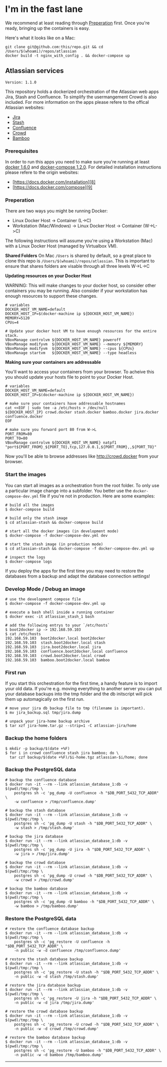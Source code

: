 # I'm in the fast lane

We recommend at least reading through [Preperation](#preperation) first. Once you're ready, bringing up the containers is easy.

Here's what it looks like on a Mac:
```
git clone git@github.com:this/repo.git && cd /Users/$(whoami)/repos/atlassian
docker build -t nginx_with_config . && docker-compose up
```

## Atlassian services

    Version: 1.1.0

This repository holds a dockerized orchestration of the Atlassian web apps
Jira, Stash and Confluence. To simplify the usermangement Crowd is also
included. For more information on the apps please refere to the offical
Atlassian websites:

- [Jira][1]
- [Stash][2]
- [Confluence][3]
- [Crowd][4]
- [Bamboo][5]

### Prerequisites

In order to run this apps you need to make sure you're running at least
[docker 1.6.0][6] and [docker-compose 1.2.0][7]. For detailed installation
instructions please refere to the origin websites:

  - [https://docs.docker.com/installation][8]
  - [https://docs.docker.com/compose][9]

### Preperation

There are two ways you might be running Docker:

- Linux Docker Host -> Container (L->C)
- Workstation (Mac/Windows) -> Linux Docker Host -> Container (W->L->C)

The following instructions will assume you're using a Workstation (Mac) with a Linux Docker Host (managed by Virtualbox VM).

**Shared Folders**
On Mac `/Users` is shared by default, so a great place to clone this repo is `/Users/$(whoami)/repos/atlassian`. This is important to ensure that shares folders are visable through all three levels W->L->C

**Updating resources on your Docker Host**

WARNING: This will make changes to your docker host, so consider other containers you may be running. Also consider if your workstation has enough resources to support these changes.

```
# variables
DOCKER_HOST_VM_NAME=default
DOCKER_HOST_IP=$(docker-machine ip ${DOCKER_HOST_VM_NAME})
MEMORY=5120
CPUs=4

# Update your docker host VM to have enough resources for the entire stack.
VBoxManage controlvm ${DOCKER_HOST_VM_NAME} poweroff
VBoxManage modifyvm  ${DOCKER_HOST_VM_NAME} --memory ${MEMORY}
VBoxManage modifyvm  ${DOCKER_HOST_VM_NAME} --cpus ${CPUs}
VBoxManage startvm   ${DOCKER_HOST_VM_NAME} --type headless
```

**Making sure your containers are addressable**

You'll want to access your containers from your browser. To acheive this you should update your hosts file to point to your Docker Host.

```
# variables
DOCKER_HOST_VM_NAME=default
DOCKER_HOST_IP=$(docker-machine ip ${DOCKER_HOST_VM_NAME})

# make sure your containers have addressable hostnames
cat <<EOF | sudo tee -a /etc/hosts > /dev/null
${DOCKER_HOST_IP} crowd.docker stash.docker bamboo.docker jira.docker confluence.docker
EOF

# make sure you forward port 80 from W->L
PORT_FROM=80
PORT_TO=80
VBoxManage controlvm ${DOCKER_HOST_VM_NAME} natpf1 "port${PORT_FROM}_${PORT_TO},tcp,127.0.0.1,${PORT_FROM},,${PORT_TO}"
```

Now you'll be able to browse addresses like http://crowd.docker from your browser.

### Start the images

You can start all images as a orchestration from the root folder. To
only use a particular image change into a subfolder. You better use
the `docker-compose-dev.yml` file if you're not in production. Here
are some examples:

    # build all the images
    $ docker-compose build

    # build only the stash image
    $ cd atlassian-stash && docker-compose build

    # start all the docker images (in development mode)
    $ docker-compose -f docker-compose-dev.yml dev

    # start the stash image (in production mode)
    $ cd atlassian-stash && docker-compose -f docker-compose-dev.yml up

    # inspect the logs
    $ docker-compose logs

If you deploy the apps for the first time you may need to restore the
databases from a backup and adapt the database connection settings!

### Develop Mode / Debug an image

    # use the development compose file
    $ docker-compose -f docker-compose-dev.yml up

    # execute a bash shell inside a running container
    $ docker exec -it atlassian_stash_1 bash

    # add the following entrys to your `/etc/hosts`
    $ boot2docker ip -> 192.168.59.103
    $ cat /etc/hosts
    192.168.59.103  boot2docker.local boot2docker
    192.168.59.103  stash.boot2docker.local stash
    192.168.59.103  jira.boot2docker.local jira
    192.168.59.103  confluence.boot2docker.local confluence
    192.168.59.103  crowd.boot2docker.local crowd
    192.168.59.103  bamboo.boot2docker.local bamboo

### First run

If you start this orchestration for the first time, a handy feature is to
import your old data. If you're e.g. moving everything to another server
you can put your database backups into the tmp folder and the db initscript
will pick them up automagically on the first run.

    # move your jira db backup file to tmp (filename is important).
    $ mv jira_backup.sql tmp/jira.dump

    # unpack your jira-home backup archive
    $ tar xzf jira-home.tar.gz --strip=1 -C atlassian-jira/home

### Backup the home folders

    $ mkdir -p backup/$(date +%F)
    $ for i in crowd confluence stash jira bamboo; do \
      tar czf backup/$(date +%F)/$i-home.tgz atlassian-$i/home; done

### Backup the PostgreSQL data

    # backup the confluence database
    $ docker run -it --rm --link atlassian_database_1:db -v $(pwd)/tmp:/tmp \
        postgres sh -c 'pg_dump -U confluence -h "$DB_PORT_5432_TCP_ADDR" \
        -w confluence > /tmp/confluence.dump'

    # backup the stash database
    $ docker run -it --rm --link atlassian_database_1:db -v $(pwd)/tmp:/tmp \
        postgres sh -c 'pg_dump -U stash -h "$DB_PORT_5432_TCP_ADDR" \
        -w stash > /tmp/stash.dump'

    # backup the jira database
    $ docker run -it --rm --link atlassian_database_1:db -v $(pwd)/tmp:/tmp \
        postgres sh -c 'pg_dump -U jira -h "$DB_PORT_5432_TCP_ADDR" \
        -w jira > /tmp/jira.dump'

    # backup the crowd database
    $ docker run -it --rm --link atlassian_database_1:db -v $(pwd)/tmp:/tmp \
        postgres sh -c 'pg_dump -U crowd -h "$DB_PORT_5432_TCP_ADDR" \
        -w crowd > /tmp/crowd.dump'

    # backup the bamboo database
    $ docker run -it --rm --link atlassian_database_1:db -v $(pwd)/tmp:/tmp \
        postgres sh -c 'pg_dump -U bamboo -h "$DB_PORT_5432_TCP_ADDR" \
        -w bamboo > /tmp/bamboo.dump'

### Restore the PostgreSQL data

    # restore the confluence database backup
    $ docker run -it --rm --link atlassian_database_1:db -v $(pwd)/tmp:/tmp \
        postgres sh -c 'pg_restore -U confluence -h "$DB_PORT_5432_TCP_ADDR" \
        -n public -w -d confluence /tmp/confluence.dump'

    # restore the stash database backup
    $ docker run -it --rm --link atlassian_database_1:db -v $(pwd)/tmp:/tmp \
        postgres sh -c 'pg_restore -U stash -h "$DB_PORT_5432_TCP_ADDR" \
        -n public -w -d stash /tmp/stash.dump'

    # restore the jira database backup
    $ docker run -it --rm --link atlassian_database_1:db -v $(pwd)/tmp:/tmp \
        postgres sh -c 'pg_restore -U jira -h "$DB_PORT_5432_TCP_ADDR" \
        -n public -w -d jira /tmp/jira.dump'

    # restore the crowd database backup
    $ docker run -it --rm --link atlassian_database_1:db -v $(pwd)/tmp:/tmp \
        postgres sh -c 'pg_restore -U crowd -h "$DB_PORT_5432_TCP_ADDR" \
        -n public -w -d crowd /tmp/crowd.dump'

    # restore the bamboo database backup
    $ docker run -it --rm --link atlassian_database_1:db -v $(pwd)/tmp:/tmp \
        postgres sh -c 'pg_restore -U bamboo -h "$DB_PORT_5432_TCP_ADDR" \
        -n public -w -d bamboo /tmp/bamboo.dump'

---
[1]: https://www.atlassian.com/software/jira
[2]: https://www.atlassian.com/software/stash
[3]: https://www.atlassian.com/software/confluence
[4]: https://www.atlassian.com/software/crowd
[5]: https://www.atlassian.com/software/bamboo
[6]: https://docker.com
[7]: https://docs.docker.com/compose
[8]: https://docs.docker.com/installation
[9]: https://docs.docker.com/compose/#installation-and-set-up
